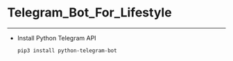 Telegram_Bot_For_Lifestyle
===
***

- Install Python Telegram API

  ~~~
  pip3 install python-telegram-bot
  ~~~
